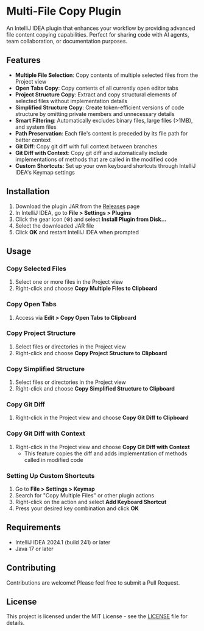 # Multi-File Copy Plugin

An IntelliJ IDEA plugin that enhances your workflow by providing advanced file content copying capabilities. Perfect for sharing code with AI agents, team collaboration, or documentation purposes.

## Features

- **Multiple File Selection**: Copy contents of multiple selected files from the Project view
- **Open Tabs Copy**: Copy contents of all currently open editor tabs
- **Project Structure Copy**: Extract and copy structural elements of selected files without implementation details
- **Simplified Structure Copy**: Create token-efficient versions of code structure by omitting private members and unnecessary details
- **Smart Filtering**: Automatically excludes binary files, large files (>1MB), and system files
- **Path Preservation**: Each file's content is preceded by its file path for better context
- **Git Diff**: Copy git diff with full context between branches
- **Git Diff with Context**: Copy git diff and automatically include implementations of methods that are called in the modified code
- **Custom Shortcuts**: Set up your own keyboard shortcuts through IntelliJ IDEA's Keymap settings

## Installation

1. Download the plugin JAR from the [Releases](../../releases) page
2. In IntelliJ IDEA, go to **File > Settings > Plugins**
3. Click the gear icon (⚙️) and select **Install Plugin from Disk...**
4. Select the downloaded JAR file
5. Click **OK** and restart IntelliJ IDEA when prompted

## Usage

### Copy Selected Files
1. Select one or more files in the Project view
2. Right-click and choose **Copy Multiple Files to Clipboard**

### Copy Open Tabs
1. Access via **Edit > Copy Open Tabs to Clipboard**

### Copy Project Structure
1. Select files or directories in the Project view
2. Right-click and choose **Copy Project Structure to Clipboard**

### Copy Simplified Structure
1. Select files or directories in the Project view
2. Right-click and choose **Copy Simplified Structure to Clipboard**

### Copy Git Diff
1. Right-click in the Project view and choose **Copy Git Diff to Clipboard**

### Copy Git Diff with Context
1. Right-click in the Project view and choose **Copy Git Diff with Context**
   - This feature copies the diff and adds implementation of methods called in modified code

### Setting Up Custom Shortcuts
1. Go to **File > Settings > Keymap**
2. Search for "Copy Multiple Files" or other plugin actions
3. Right-click on the action and select **Add Keyboard Shortcut**
4. Press your desired key combination and click **OK**

## Requirements

- IntelliJ IDEA 2024.1 (build 241) or later
- Java 17 or later

## Contributing

Contributions are welcome! Please feel free to submit a Pull Request.

## License

This project is licensed under the MIT License - see the [LICENSE](LICENSE) file for details.
